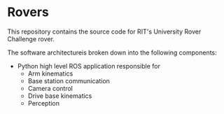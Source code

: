 # Rovers

This repository contains the source code for RIT's University Rover Challenge rover.

The software architectureis broken down into the following components:

- Python high level ROS application responsible for
    - Arm kinematics
    - Base station communication
    - Camera control
    - Drive base kinematics
    - Perception

